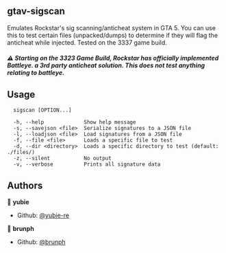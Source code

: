 ## gtav-sigscan

Emulates Rockstar's sig scanning/anticheat system in GTA 5. You can use this to test certain files (unpacked/dumps) to determine if they will flag the anticheat while injected.
Tested on the 3337 game build.
##### ⚠️ Starting on the 3323 Game Build, Rockstar has officially implemented Battleye. a 3rd party anticheat solution. This does not test anything relating to battleye.

## Usage
```
  sigscan [OPTION...]

  -h, --help             Show help message
  -s, --savejson <file>  Serialize signatures to a JSON file
  -l, --loadjson <file>  Load signatures from a JSON file
  -f, --file <file>      Loads a specific file to test
  -d, --dir <directory>  Loads a specific directory to test (default: ./files/)
  -z, --silent           No output
  -v, --verbose          Prints all signature data
```
## Authors

👤 **yubie**

* Github: [@yubie-re](https://github.com/yubie-re)

👤 **brunph**

* Github: [@brunph](https://github.com/brunph)